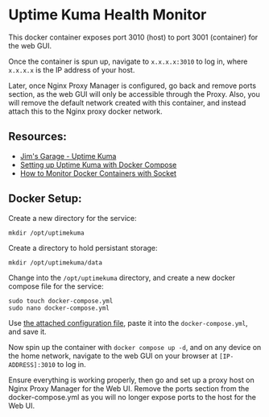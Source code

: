# Uptime Kuma Health Monitor

This docker container exposes port 3010 (host) to port 3001 (container) for the web GUI. 
  
Once the container is spun up, navigate to `x.x.x.x:3010` to log in, where `x.x.x.x` is the IP address of your host.   

Later, once Nginx Proxy Manager is configured, go back and remove ports section, as the web GUI will only be accessible through the Proxy. Also, you will remove the default network created with this container, and instead attach this to the Nginx proxy docker network.  

## Resources:
* [Jim's Garage - Uptime Kuma](https://www.youtube.com/watch?v=0FId6vahLAI&t=979s)
* [Setting up Uptime Kuma with Docker Compose](https://docs.techdox.nz/uptimekuma/)
* [How to Monitor Docker Containers with Socket](https://github.com/louislam/uptime-kuma/wiki/How-to-Monitor-Docker-Containers/d37b9fd9c9e106b21e28af9644307ca1902ea341)


## Docker Setup:  

Create a new directory for the service:

  ```
  mkdir /opt/uptimekuma
  ```

Create a directory to hold persistant storage:  

  ```
  mkdir /opt/uptimekuma/data
  ```  

Change into the `/opt/uptimekuma` directory, and create a new docker compose file for the service:

  ```
  sudo touch docker-compose.yml
  sudo nano docker-compose.yml 
  ```

Use [the attached configuration file](docker-compose.yml), paste it into the `docker-compose.yml`, and save it.  

Now spin up the container with `docker compose up -d`, and on any device on the home network, navigate to the web GUI on your browser at `[IP-ADDRESS]:3010` to log in.  

Ensure everything is working properly, then go and set up a proxy host on Nginx Proxy Manager for the Web UI. Remove the ports section from the docker-compose.yml as you will no longer expose ports to the host for the Web UI.  
